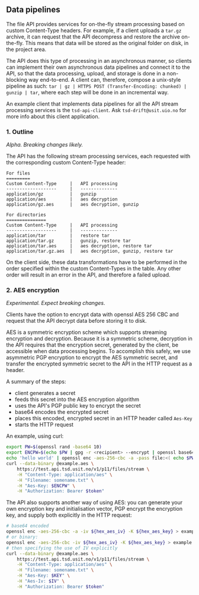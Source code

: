 
## Data pipelines

The file API provides services for on-the-fly stream processing based on custom Content-Type headers. For example, if a client uploads a `tar.gz` archive, it can request that the API decompress and restore the archive on-the-fly. This means that data will be stored as the original folder on disk, in the project area.

The API does this type of processing in an asynchronous manner, so clients can implement their own asynchronous data pipelines and connect it to the API, so that the data processing, upload, and storage is done in a non-blocking way end-to-end. A client can, therefore, compose a unix-style pipeline as such: `tar | gz | HTTPS POST (Transfer-Encoding: chunked) | gunzip | tar`, where each step will be done in an incremental way.

An example client that implements data pipelines for all the API stream processing services is the `tsd-api-client`. Ask `tsd-drift@usit.uio.no` for more info about this client application.

### 1. Outline

_Alpha. Breaking changes likely._

The API has the following stream processing services, each requested with the corresponding custom Content-Type header:

```
For files
=========
Custom Content-Type     |   API processing
-------------------     |   --------------
application/gz          |   gunzip
application/aes         |   aes decryption
application/gz.aes      |   aes decryption, gunzip

For directories
===============
Custom Content-Type     |   API processing
-------------------     |   --------------
application/tar         |   restore tar
application/tar.gz      |   gunzip, restore tar
application/tar.aes     |   aes decryption, restore tar
application/tar.gz.aes  |   aes decryption, gunzip, restore tar
```

On the client side, these data transformations have to be performed in the order specified within the custom Content-Types in the table. Any other order will result in an error in the API, and therefore a failed upload.

### 2. AES encryption

_Experimental. Expect breaking changes_.

Clients have the option to encrypt data with openssl AES 256 CBC and request that the API decrypt data before storing it to disk.

AES is a symmetric encryption scheme which supports streaming encryption and decryption. Because it is a symmetric scheme, decryption in the API requires that the encryption secret, generated by the client, be accessible when data processing begins. To accomplish this safely, we use asymmetric PGP encryption to encrypt the AES symmetric secret, and transfer the encrypted symmetric secret to the API in the HTTP request as a header.

A summary of the steps:

* client generates a secret
* feeds this secret into the AES encryption algorithm
* uses the API's PGP public key to encrypt the secret
* base64 encodes the encrypted secret
* places this encoded, encrypted secret in an HTTP header called `Aes-Key`
* starts the HTTP request

An example, using curl:

```bash
export PW=$(openssl rand -base64 10)
export ENCPW=$(echo $PW | gpg -r <recipient> --encrypt | openssl base64 -A)
echo 'hello world' | openssl enc -aes-256-cbc -a -pass file:<( echo $PW ) > example.aes
curl --data-binary @example.aes \
    https://test.api.tsd.usit.no/v1/p11/files/stream \
    -H "Content-Type: application/aes" \
    -H "Filename: somename.txt" \
    -H "Aes-Key: $ENCPW" \
    -H "Authorization: Bearer $token"
```

The API also supports another way of using AES: you can generate your own encryption key and initialisation vector, PGP encrypt the encryption key, and supply both explicitly in the HTTP request:

```bash
# base64 encoded
openssl enc -aes-256-cbc -a -iv ${hex_aes_iv} -K ${hex_aes_key} > example.aes
# or binary:
openssl enc -aes-256-cbc -iv ${hex_aes_iv} -K ${hex_aes_key} > example.aes
# then specifying the use of IV explicitly
curl --data-binary @example.aes \
    https://test.api.tsd.usit.no/v1/p11/files/stream \
    -H "Content-Type: application/aes" \
    -H "Filename: somename.txt" \
    -H "Aes-Key: $KEY" \
    -H "Aes-Iv: $IV" \
    -H "Authorization: Bearer $token"
```
